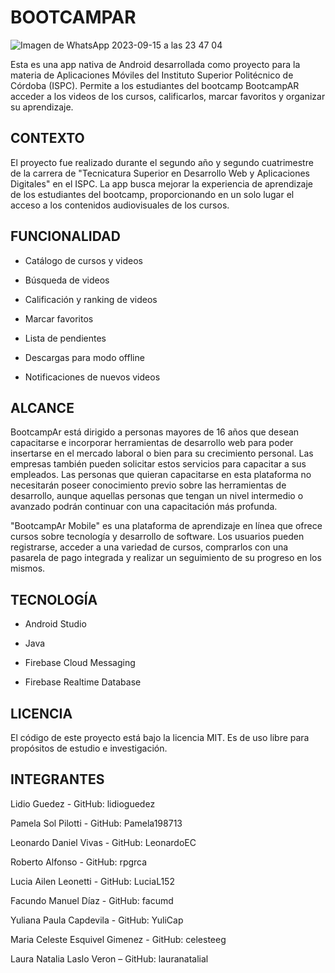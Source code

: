 # BOOTCAMPAR 
![Imagen de WhatsApp 2023-09-15 a las 23 47 04](https://github.com/abelardog/bootcampar/assets/106390254/cdc7939c-7fe8-436c-a3f5-274e46004f12)


Esta es una app nativa de Android desarrollada como proyecto para la materia de Aplicaciones Móviles del Instituto Superior Politécnico de Córdoba (ISPC). Permite a los estudiantes del bootcamp BootcampAR acceder a los videos de los cursos, calificarlos, marcar favoritos y organizar su aprendizaje.

## CONTEXTO

El proyecto fue realizado durante el segundo año y segundo cuatrimestre de la carrera de "Tecnicatura Superior en Desarrollo Web y Aplicaciones Digitales" en el ISPC. La app busca mejorar la experiencia de aprendizaje de los estudiantes del bootcamp, proporcionando en un solo lugar el acceso a los contenidos audiovisuales de los cursos.

## FUNCIONALIDAD

- Catálogo de cursos y videos

- Búsqueda de videos

- Calificación y ranking de videos

- Marcar favoritos

- Lista de pendientes

- Descargas para modo offline

- Notificaciones de nuevos videos

## ALCANCE

BootcampAr está dirigido a personas mayores de 16 años que desean capacitarse e
incorporar herramientas de desarrollo web para poder insertarse en el mercado laboral
o bien para su crecimiento personal. Las empresas también pueden solicitar estos
servicios para capacitar a sus empleados.
Las personas que quieran capacitarse en esta plataforma no necesitarán poseer
conocimiento previo sobre las herramientas de desarrollo, aunque aquellas personas
que tengan un nivel intermedio o avanzado podrán continuar con una capacitación
más profunda.

"BootcampAr Mobile" es una plataforma de aprendizaje en línea que ofrece cursos sobre tecnología y desarrollo de software. Los usuarios pueden registrarse, acceder a una variedad de cursos, comprarlos con una pasarela de pago integrada y realizar un seguimiento de su progreso en los mismos.

## TECNOLOGÍA 

- Android Studio 

- Java

- Firebase Cloud Messaging

- Firebase Realtime Database

## LICENCIA

El código de este proyecto está bajo la licencia MIT. Es de uso libre para propósitos de estudio e investigación.

## INTEGRANTES

Lidio Guedez -  GitHub: lidioguedez 

Pamela Sol Pilotti - GitHub: Pamela198713 

Leonardo Daniel Vivas - GitHub: LeonardoEC 

Roberto Alfonso - GitHub: rpgrca 

Lucia Ailen Leonetti - GitHub: LuciaL152 

Facundo Manuel Díaz - GitHub: facumd 

Yuliana Paula Capdevila - GitHub: YuliCap 

Maria Celeste Esquivel Gimenez - GitHub: celesteeg 

Laura Natalia Laslo Veron – GitHub: lauranatalial 
